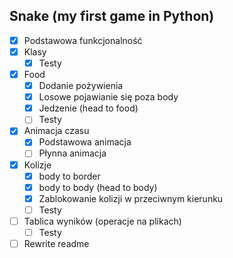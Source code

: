## Snake (my first game in Python)
* [x] Podstawowa funkcjonalność
* [x] Klasy
  * [x] Testy
* [x] Food
  * [x] Dodanie pożywienia
  * [x] Losowe pojawianie się poza body
  * [x] Jedzenie (head to food)
  * [ ] Testy
* [x] Animacja czasu
  * [x] Podstawowa animacja
  * [ ] Płynna animacja
* [x] Kolizje
  * [x] body to border
  * [x] body to body (head to body)
  * [x] Zablokowanie kolizji w przeciwnym kierunku
  * [ ] Testy
* [ ] Tablica wyników (operacje na plikach)
  * [ ] Testy
* [ ] Rewrite readme
